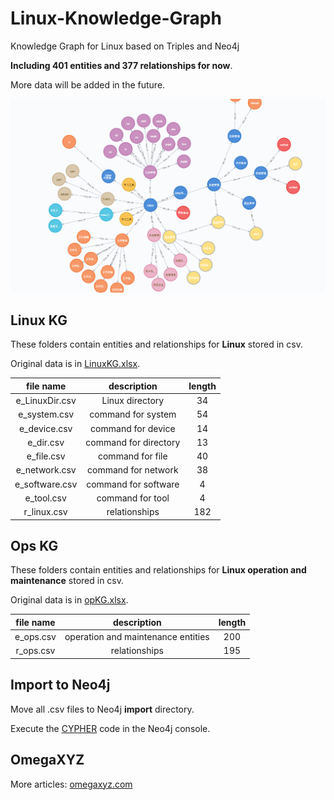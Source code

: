 # Linux-Knowledge-Graph
Knowledge Graph for Linux based on Triples and Neo4j

**Including 401 entities and 377 relationships for now**.

More data will be added in the future.

![](LinuxOps.png)

## Linux KG
These folders contain entities and relationships for **Linux** stored in csv.

Original data is in [LinuxKG.xlsx](Linux%20KG/LinuxKG.xlsx).

|file name|description|length|
|:-----:|:----:|:----:|
|e_LinuxDir.csv|Linux directory|34|
|e_system.csv|command for system|54|
|e_device.csv|command for device|14|
|e_dir.csv|command for directory|13|
|e_file.csv|command for file|40|
|e_network.csv|command for network|38|
|e_software.csv|command for software|4|
|e_tool.csv|command for tool|4|
|r_linux.csv|relationships|182|


## Ops KG
These folders contain entities and relationships for **Linux operation and maintenance** stored in csv.

Original data is in [opKG.xlsx](Ops%20KG/opKG.xlsx).

|file name|description|length|
|:-----:|:----:|:----:|
|e_ops.csv|operation and maintenance entities|200|
|r_ops.csv|relationships|195|


## Import to Neo4j

Move all .csv files to Neo4j **import** directory.

Execute the [CYPHER](Cypher4Neo4j.txt) code in the Neo4j console.

## OmegaXYZ

More articles: [omegaxyz.com](https://www.omegaxyz.com/)

